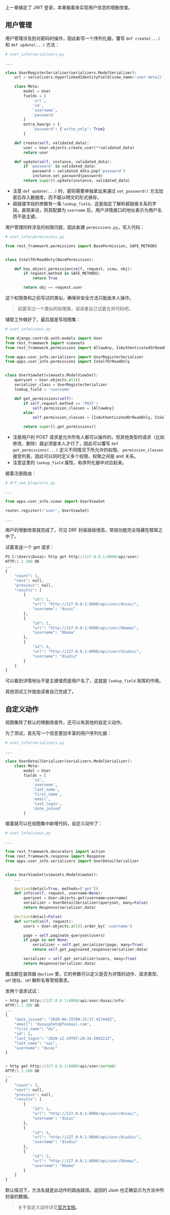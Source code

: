 上一章搞定了 JWT 登录，本章接着来实现用户信息的增删改查。

## 用户管理

用户管理涉及到对密码的操作，因此新写一个序列化器，覆写 `def create(...)` 和 `def update(...)` 方法：

```python
# user_info/serializers.py

...

class UserRegisterSerializer(serializers.ModelSerializer):
    url = serializers.HyperlinkedIdentityField(view_name='user-detail', lookup_field='username')

    class Meta:
        model = User
        fields = [
            'url',
            'id',
            'username',
            'password'
        ]
        extra_kwargs = {
            'password': {'write_only': True}
        }

    def create(self, validated_data):
        user = User.objects.create_user(**validated_data)
        return user

    def update(self, instance, validated_data):
        if 'password' in validated_data:
            password = validated_data.pop('password')
            instance.set_password(password)
        return super().update(instance, validated_data)
```

- 注意 `def update(...)` 时，密码需要单独拿出来通过 `set_password()` 方法加密后存入数据库，而不能以明文的形式保存。
- 超链接字段的参数有一条 `lookup_field`，这是指定了解析超链接关系的字段。直观来说，将其配置为 `username` 后，用户详情接口的地址表示为用户名而不是主键。

用户管理同样涉及的权限问题，因此新建 `permissions.py`，写入代码：

```python
# user_info/permissions.py

from rest_framework.permissions import BasePermission, SAFE_METHODS


class IsSelfOrReadOnly(BasePermission):

    def has_object_permission(self, request, view, obj):
        if request.method in SAFE_METHODS:
            return True

        return obj == request.user
```

这个权限类和之前写过的类似，确保非安全方法只能由本人操作。

> 前面写过一个类似的权限类，请读者自己试着合并代码吧。

铺垫工作做好了，最后就是写视图集：

```python
# user_info/views.py

from django.contrib.auth.models import User
from rest_framework import viewsets
from rest_framework.permissions import AllowAny, IsAuthenticatedOrReadOnly

from apps.user_info.serializers import UserRegisterSerializer
from apps.user_info.permissions import IsSelfOrReadOnly


class UserViewSet(viewsets.ModelViewSet):
    queryset = User.objects.all()
    serializer_class = UserRegisterSerializer
    lookup_field = 'username'

    def get_permissions(self):
        if self.request.method == 'POST':
            self.permission_classes = [AllowAny]
        else:
            self.permission_classes = [IsAuthenticatedOrReadOnly, IsSelfOrReadOnly]

        return super().get_permissions()
```

- 注册用户的 POST 请求是允许所有人都可以操作的，但其他类型的请求（比如修改、删除）就必须是本人才行了，因此可以覆写 `def get_permissions(...)` 定义不同情况下所允许的权限。 `permission_classes` 接受列表，因此可以同时定义多个权限，权限之间是 and 关系。
- 注意这里的 `lookup_field` 属性，和序列化器中对应起来。

接着注册路由：

```python
# drf_vue_blog/urls.py

...

from apps.user_info.views import UserViewSet

router.register(r'user', UserViewSet)

...
```

用户的增删改查就完成了。可见 DRF 封装层级很高，常规功能完全隐藏在框架之中了。

试着发送一个 get 请求：

```python
PS C:\Users\Dusai> http get http://127.0.0.1:8000/api/user/
HTTP/1.1 200 OK
...
{
    "count": 3,
    "next": null,
    "previous": null,
    "results": [
        {
            "id": 1,
            "url": "http://127.0.0.1:8000/api/user/dusai/",
            "username": "dusai"
        },
        {
            "id": 2,
            "url": "http://127.0.0.1:8000/api/user/Obama/",
            "username": "Obama"
        },
        {
            "id": 4,
            "url": "http://127.0.0.1:8000/api/user/diudiu/",
            "username": "diudiu"
        }
    ]
}
```

可以看到详情地址不是主键值而是用户名了，这就是 `lookup_field` 发挥的作用。

其他测试工作就由读者自己完成了。

## 自定义动作

视图集除了默认的增删改查外，还可以有其他的自定义动作。

为了测试，首先写一个信息更加丰富的用户序列化器：

```python
# user_info/serializers.py

...

class UserDetailSerializer(serializers.ModelSerializer):
    class Meta:
        model = User
        fields = [
            'id',
            'username',
            'last_name',
            'first_name',
            'email',
            'last_login',
            'date_joined'
        ]
```

接着就可以在视图集中新增代码，自定义动作了：

```python
# user_info/views.py

...

from rest_framework.decorators import action
from rest_framework.response import Response
from apps.user_info.serializers import UserDetailSerializer


class UserViewSet(viewsets.ModelViewSet):
    ...

    @action(detail=True, methods=['get'])
    def info(self, request, username=None):
        queryset = User.objects.get(username=username)
        serializer = UserDetailSerializer(queryset, many=False)
        return Response(serializer.data)

    @action(detail=False)
    def sorted(self, request):
        users = User.objects.all().order_by('-username')

        page = self.paginate_queryset(users)
        if page is not None:
            serializer = self.get_serializer(page, many=True)
            return self.get_paginated_response(serializer.data)

        serializer = self.get_serializer(users, many=True)
        return Response(serializer.data)
```

魔法都在装饰器 `@action` 里，它的参数可以定义是否为详情的动作、请求类型、url 地址、url 解析名等常规需求。

发两个请求试试：

```python
> http get http://127.0.0.1:8000/api/user/dusai/info/
HTTP/1.1 200 OK
...
{
    "date_joined": "2020-06-15T09:23:27.417440Z",
    "email": "dusaiphoto@foxmail.com",
    "first_name": "du",
    "id": 1,
    "last_login": "2020-12-29T07:20:34.588221Z",
    "last_name": "sai",
    "username": "dusai"
}


> http get http://127.0.0.1:8000/api/user/sorted/
HTTP/1.1 200 OK
...
{
    "count": 3,
    "next": null,
    "previous": null,
    "results": [
        {
            "id": 1,
            "url": "http://127.0.0.1:8000/api/user/dusai/",
            "username": "dusai"
        },
        {
            "id": 4,
            "url": "http://127.0.0.1:8000/api/user/diudiu/",
            "username": "diudiu"
        },
        {
            "id": 2,
            "url": "http://127.0.0.1:8000/api/user/Obama/",
            "username": "Obama"
        }
    ]
}
```

默认情况下，方法名就是此动作的路由路径。返回的 Json 也正确显示为方法中所封装的数据。

> 关于自定义动作详见[官方文档](https://www.django-rest-framework.org/api-guide/viewsets/#marking-extra-actions-for-routing)。